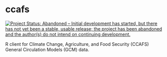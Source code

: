 ccafs
=====

[![Project Status: Abandoned – Initial development has started, but there has not yet been a stable, usable release; the project has been abandoned and the author(s) do not intend on continuing development.](https://www.repostatus.org/badges/latest/abandoned.svg)](https://www.repostatus.org/#abandoned)

R client for Climate Change, Agriculture, and Food Security (CCAFS)
General Circulation Models (GCM) data.
